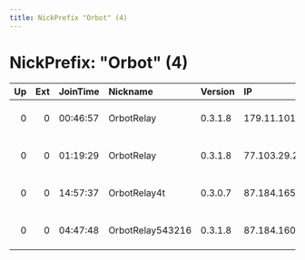 ```yaml
---
title: NickPrefix "Orbot" (4)
---
```


# NickPrefix: "Orbot" (4)

|   Up |   Ext | JoinTime   | Nickname         | Version   | IP             | AS                   | CC   |   ORp |   Dirp | OS    | Contact   |   eFamMembers |
|-----:|------:|:-----------|:-----------------|:----------|:---------------|:---------------------|:-----|------:|-------:|:------|:----------|--------------:|
|    0 |     0 | 00:46:57   | OrbotRelay       | 0.3.1.8   | 179.11.101.107 | Tim Celular S.A.     | br   |  9001 |      0 | Linux | None      |             1 |
|    0 |     0 | 01:19:29   | OrbotRelay       | 0.3.1.8   | 77.103.29.27   | Virgin Media Limited | gb   |  9001 |      0 | Linux | None      |             1 |
|    0 |     0 | 14:57:37   | OrbotRelay4t     | 0.3.0.7   | 87.184.165.111 | Deutsche Telekom AG  | de   |  9001 |      0 | Linux | None      |             1 |
|    0 |     0 | 04:47:48   | OrbotRelay543216 | 0.3.1.8   | 87.184.160.179 | Deutsche Telekom AG  | de   |  9001 |      0 | Linux | None      |             1 |

